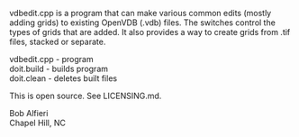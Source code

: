 vdbedit.cpp is a program that can make various common edits (mostly adding grids) to existing OpenVDB (.vdb) files.  The switches control the types of grids that are added.  It also provides a way to create grids from .tif files, stacked or separate.

vdbedit.cpp - program<br>
doit.build  - builds program<br>
doit.clean  - deletes built files<br>

This is open source.  See LICENSING.md.

Bob Alfieri<br>
Chapel Hill, NC
